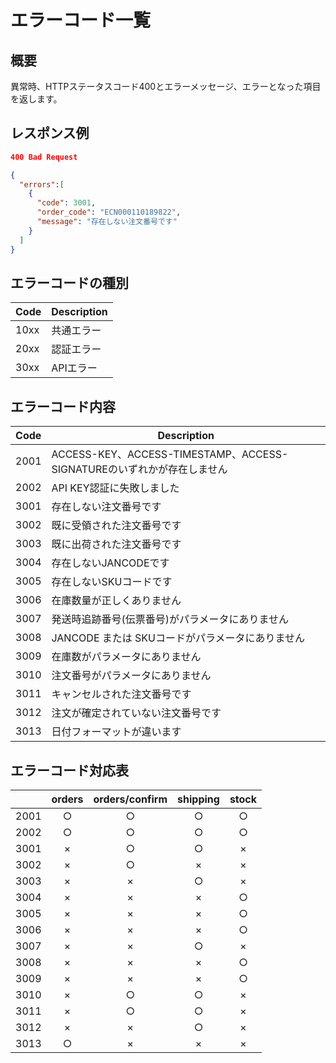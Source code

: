 # エラーコード一覧

## 概要
異常時、HTTPステータスコード400とエラーメッセージ、エラーとなった項目を返します。

## レスポンス例
```json
400 Bad Request

{
  "errors":[
    {
      "code": 3001,
      "order_code": "ECN000110189822",
      "message": "存在しない注文番号です"
    }
  ]
}
```

## エラーコードの種別
| Code | Description |
|------|-------------|
| 10xx | 共通エラー    |
| 20xx | 認証エラー    |
| 30xx | APIエラー    |

## エラーコード内容
| Code | Description |
|------|-------------|
| 2001 | ACCESS-KEY、ACCESS-TIMESTAMP、ACCESS-SIGNATUREのいずれかが存在しません    |
| 2002 | API KEY認証に失敗しました    |
| 3001 | 存在しない注文番号です    |
| 3002 | 既に受領された注文番号です |
| 3003 | 既に出荷された注文番号です |
| 3004 | 存在しないJANCODEです    |
| 3005 | 存在しないSKUコードです   |
| 3006 | 在庫数量が正しくありません |
| 3007 | 発送時追跡番号(伝票番号)がパラメータにありません |
| 3008 | JANCODE または SKUコードがパラメータにありません |
| 3009 | 在庫数がパラメータにありません |
| 3010 | 注文番号がパラメータにありません |
| 3011 | キャンセルされた注文番号です |
| 3012 | 注文が確定されていない注文番号です |
| 3013 | 日付フォーマットが違います |

## エラーコード対応表
|      | orders | orders/confirm | shipping | stock |
|------|:------:|:--------------:|:--------:|:-----:|
| 2001 | ○ | ○ | ○ | ○ |
| 2002 | ○ | ○ | ○ | ○ |
| 3001 | × | ○ | ○ | × |
| 3002 | × | ○ | × | × |
| 3003 | × | × | ○ | × |
| 3004 | × | × | × | ○ |
| 3005 | × | × | × | ○ |
| 3006 | × | × | × | ○ |
| 3007 | × | × | ○ | × |
| 3008 | × | × | × | ○ |
| 3009 | × | × | × | ○ |
| 3010 | × | ○ | ○ | × |
| 3011 | × | ○ | ○ | × |
| 3012 | × | × | ○ | × |
| 3013 | ○ | × | × | × |
